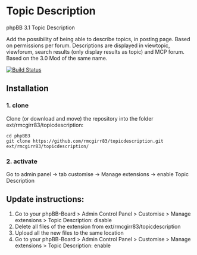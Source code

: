 Topic Description
===============

phpBB 3.1 Topic Description

Add the possibility of being able to describe topics, in posting page. Based on permissions per forum.  Descriptions are displayed in viewtopic, viewforum, search results (only display results as topic) and MCP forum.  Based on the 3.0 Mod of the same name.

[![Build Status](https://travis-ci.org/rmcgirr83/topicdescription.svg?branch=master)](https://travis-ci.org/rmcgirr83/topicdescription)

## Installation

### 1. clone
Clone (or download and move) the repository into the folder ext/rmcgirr83/topicdescription:

```
cd phpBB3
git clone https://github.com/rmcgirr83/topicdescription.git ext/rmcgirr83/topicdescription/
```

### 2. activate
Go to admin panel -> tab customise -> Manage extensions -> enable Topic Description


## Update instructions:
1. Go to your phpBB-Board > Admin Control Panel > Customise > Manage extensions > Topic Description: disable
2. Delete all files of the extension from ext/rmcgirr83/topicdescription
3. Upload all the new files to the same location
4. Go to your phpBB-Board > Admin Control Panel > Customise > Manage extensions > Topic Description: enable